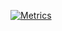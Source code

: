 [![Metrics](https://metrics.lecoq.io/PDPENG?template=classic&base.metadata=0&isocalendar=1&languages=1&followup=1&achievements=1&discussions=1&gists=1&isocalendar.duration=half-year&languages.limit=8&languages.sections=most-used&languages.colors=github&languages.threshold=0%25&languages.indepth=false&languages.analysis.timeout=15&languages.categories=markup%2C%20programming&languages.recent.categories=markup%2C%20programming&languages.recent.load=300&languages.recent.days=14&followup.sections=repositories&followup.indepth=false&achievements.threshold=C&achievements.secrets=true&achievements.display=compact&config.timezone=Asia%2FShanghai)](https://coder-jason.cn)
